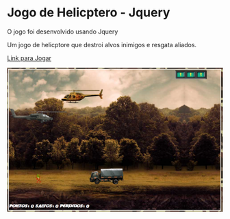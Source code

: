 # Jogo de Helicptero - Jquery

O jogo foi desenvolvido usando Jquery

Um jogo de helicptore que destroi alvos inimigos e resgata aliados.

[Link para Jogar](https://spacewar-js.vercel.app/)

<img src="./imgs/result.png" widht="50%">